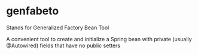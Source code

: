 genfabeto
=========

Stands for Generalized Factory Bean Tool

A convenient tool to create and initialize a Spring bean with private (usually @Autowired) fields that have no public setters

